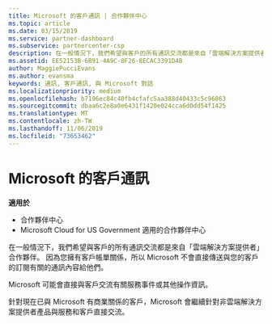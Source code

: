 ```yaml
---
title: Microsoft 的客戶通訊 | 合作夥伴中心
ms.topic: article
ms.date: 03/15/2019
ms.service: partner-dashboard
ms.subservice: partnercenter-csp
description: 在一般情況下，我們希望與客戶的所有通訊交流都是來自「雲端解決方案提供者」合作夥伴。
ms.assetid: EE52153B-6B91-4A9C-8F26-8ECAC3391D4B
author: MaggiePucciEvans
ms.author: evansma
keywords: 通訊, 客戶通訊, 與 Microsoft 對話
ms.localizationpriority: medium
ms.openlocfilehash: b7196ec84c40fb4cfafc5aa388d40433c5c96863
ms.sourcegitcommit: dbaa6c2e8a0e6431f1420e024cca6d0dd54f1425
ms.translationtype: MT
ms.contentlocale: zh-TW
ms.lasthandoff: 11/06/2019
ms.locfileid: "73653462"
---
```

# <a name="customer-communication-from-microsoft"></a>Microsoft 的客戶通訊

**適用於**

-  合作夥伴中心
-  Microsoft Cloud for US Government 適用的合作夥伴中心


在一般情況下，我們希望與客戶的所有通訊交流都是來自「雲端解決方案提供者」合作夥伴。 因為您擁有客戶帳單關係，所以 Microsoft 不會直接傳送與您的客戶的訂閱有關的通訊內容給他們。

Microsoft 可能會直接與客戶交流有關服務事件或其他操作資訊。

針對現在已與 Microsoft 有商業關係的客戶，Microsoft 會繼續針對非雲端解決方案提供者產品與服務和客戶直接交流。

 

 



